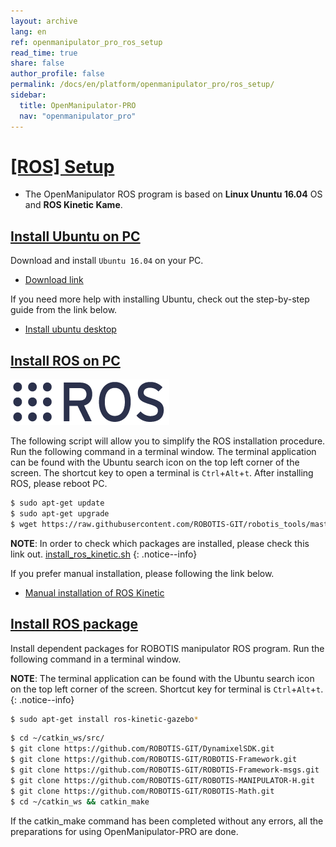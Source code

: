 ```yaml
---
layout: archive
lang: en
ref: openmanipulator_pro_ros_setup
read_time: true
share: false
author_profile: false
permalink: /docs/en/platform/openmanipulator_pro/ros_setup/
sidebar:
  title: OpenManipulator-PRO
  nav: "openmanipulator_pro"
---
```


<div style="counter-reset: h1 3"></div>

# [[ROS] Setup](#ros-setup)

- The OpenManipulator ROS program is based on **Linux Ununtu 16.04** OS and **ROS Kinetic Kame**.

## [Install Ubuntu on PC](#install-ubuntu-on-pc)

Download and install `Ubuntu 16.04` on your PC.

- [Download link](https://www.ubuntu.com/download/alternative-downloads)

If you need more help with installing Ubuntu, check out the step-by-step guide from the link below.

- [Install ubuntu desktop](https://www.ubuntu.com/download/desktop/install-ubuntu-desktop)

## [Install ROS on PC](#install-ros-on-pc)

![](/assets/images/platform/openmanipulator_pro/logo_ros.png)

The following script will allow you to simplify the ROS installation procedure. Run the following command in a terminal window. The terminal application can be found with the Ubuntu search icon on the top left corner of the screen. The shortcut key to open a terminal is `Ctrl`+`Alt`+`t`. After installing ROS, please reboot PC.

``` bash
$ sudo apt-get update
$ sudo apt-get upgrade
$ wget https://raw.githubusercontent.com/ROBOTIS-GIT/robotis_tools/master/install_ros_kinetic.sh && chmod 755 ./install_ros_kinetic.sh && bash ./install_ros_kinetic.sh
```

**NOTE**: In order to check which packages are installed, please check this link out. [install_ros_kinetic.sh](https://raw.githubusercontent.com/ROBOTIS-GIT/robotis_tools/master/install_ros_kinetic.sh)
{: .notice--info}

If you prefer manual installation, please following the link below.

- [Manual installation of ROS Kinetic](http://wiki.ros.org/kinetic/Installation/Ubuntu)

## [Install ROS package](#install-ros-package)

Install dependent packages for ROBOTIS manipulator ROS program. Run the following command in a terminal window.

**NOTE**: The terminal application can be found with the Ubuntu search icon on the top left corner of the screen. Shortcut key for terminal is `Ctrl`+`Alt`+`t`.
{: .notice--info}

``` bash
$ sudo apt-get install ros-kinetic-gazebo*
```

``` bash
$ cd ~/catkin_ws/src/
$ git clone https://github.com/ROBOTIS-GIT/DynamixelSDK.git
$ git clone https://github.com/ROBOTIS-GIT/ROBOTIS-Framework.git
$ git clone https://github.com/ROBOTIS-GIT/ROBOTIS-Framework-msgs.git
$ git clone https://github.com/ROBOTIS-GIT/ROBOTIS-MANIPULATOR-H.git
$ git clone https://github.com/ROBOTIS-GIT/ROBOTIS-Math.git
$ cd ~/catkin_ws && catkin_make
```

If the catkin_make command has been completed without any errors, all the preparations for using OpenManipulator-PRO are done.
